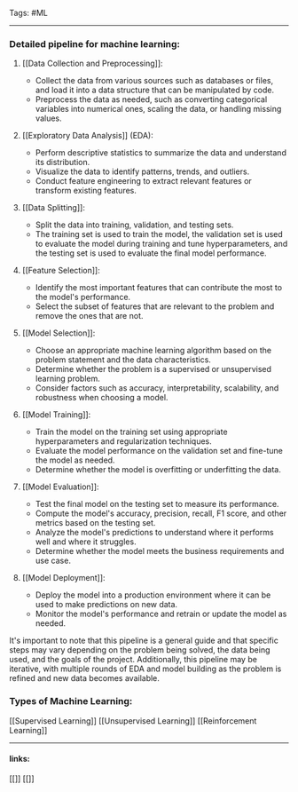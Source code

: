 Tags: #ML 

------------------------------------------

### Detailed pipeline for machine learning:


1.  [[Data Collection and Preprocessing]]:
    
    -   Collect the data from various sources such as databases or files, and load it into a data structure that can be manipulated by code.
    -   Preprocess the data as needed, such as converting categorical variables into numerical ones, scaling the data, or handling missing values.
2.  [[Exploratory Data Analysis]] (EDA):
    
    -   Perform descriptive statistics to summarize the data and understand its distribution.
    -   Visualize the data to identify patterns, trends, and outliers.
    -   Conduct feature engineering to extract relevant features or transform existing features.
3.  [[Data Splitting]]:
    
    -   Split the data into training, validation, and testing sets.
    -   The training set is used to train the model, the validation set is used to evaluate the model during training and tune hyperparameters, and the testing set is used to evaluate the final model performance.
4.  [[Feature Selection]]:
    
    -   Identify the most important features that can contribute the most to the model's performance.
    -   Select the subset of features that are relevant to the problem and remove the ones that are not.
5.  [[Model Selection]]:
    
    -   Choose an appropriate machine learning algorithm based on the problem statement and the data characteristics.
    -   Determine whether the problem is a supervised or unsupervised learning problem.
    -   Consider factors such as accuracy, interpretability, scalability, and robustness when choosing a model.
6.  [[Model Training]]:
    
    -   Train the model on the training set using appropriate hyperparameters and regularization techniques.
    -   Evaluate the model performance on the validation set and fine-tune the model as needed.
    -   Determine whether the model is overfitting or underfitting the data.
7.  [[Model Evaluation]]:
    
    -   Test the final model on the testing set to measure its performance.
    -   Compute the model's accuracy, precision, recall, F1 score, and other metrics based on the testing set.
    -   Analyze the model's predictions to understand where it performs well and where it struggles.
    -   Determine whether the model meets the business requirements and use case.
8.  [[Model Deployment]]:
    
    -   Deploy the model into a production environment where it can be used to make predictions on new data.
    -   Monitor the model's performance and retrain or update the model as needed.

It's important to note that this pipeline is a general guide and that specific steps may vary depending on the problem being solved, the data being used, and the goals of the project. Additionally, this pipeline may be iterative, with multiple rounds of EDA and model building as the problem is refined and new data becomes available.

### Types of Machine Learning: 
[[Supervised Learning]]
[[Unsupervised Learning]]
[[Reinforcement Learning]]



---------------------
#### links:
[[]]
[[]]